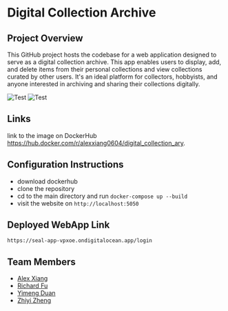 # Digital Collection Archive

## Project Overview
This GitHub project hosts the codebase for a web application designed to serve as a digital collection archive. This app enables users to display, add, and delete items from their personal collections and view collections curated by other users. It's an ideal platform for collectors, hobbyists, and anyone interested in archiving and sharing their collections digitally.

![Test](https://github.com/software-students-fall2023/5-final-project-ary/actions/workflows/CI.yml/badge.svg)
![Test](https://github.com/software-students-fall2023/5-final-project-ary/actions/workflows/CD.yml/badge.svg)

## Links
link to the image on DockerHub https://hub.docker.com/r/alexxiang0604/digital_collection_ary.

## Configuration Instructions
- download dockerhub
- clone the repository
- cd to the main directory and run  `docker-compose up --build`
- visit the website on `http://localhost:5050`

## Deployed WebApp Link
```https://seal-app-vpxoe.ondigitalocean.app/login```

## Team Members
- [Alex Xiang](https://github.com/AlexXiang604)
- [Richard Fu](https://github.com/RichardFuuu)
- [Yimeng Duan](https://github.com/YimengDuan2002)
- [Zhiyi Zheng](https://github.com/Val001z)
